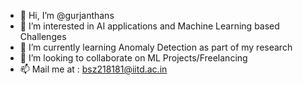 - 👋 Hi, I’m @gurjanthans
- 👀 I’m interested in AI applications and Machine Learning based Challenges
- 🌱 I’m currently learning Anomaly Detection as part of my research
- 💞️ I’m looking to collaborate on ML Projects/Freelancing
- 📫 Mail me at : bsz218181@iitd.ac.in

<!---
gurjanthans/gurjanthans is a ✨ special ✨ repository because its `README.md` (this file) appears on your GitHub profile.
You can click the Preview link to take a look at your changes.
--->
